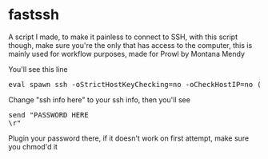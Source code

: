<script type="text/javascript" src="https://asciinema.org/a/ar205lqm6pnp4nlta5i84jm6h.js" id="asciicast-ar205lqm6pnp4nlta5i84jm6h" async></script>

# fastssh


A script I made, to make it painless to connect to SSH, with this script though, make sure you're the only that has access to the computer, this is mainly used for workflow purposes, made for Prowl by Montana Mendy

You'll see this line

<pre>eval spawn ssh -oStrictHostKeyChecking=no -oCheckHostIP=no (ssh info here)</pre>

Change "ssh info here" to your ssh info, then you'll see 

<pre>send "PASSWORD HERE
\r"</pre>

Plugin your password there, if it doesn't work on first attempt, make sure you chmod'd it 
